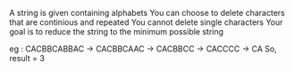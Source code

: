A string is given containing alphabets
You can choose to delete characters that are continious and repeated
You cannot delete single characters
Your goal is to reduce the string to the minimum possible string

eg :  CACBBCABBAC
   -> CACBBCAAC
   -> CACBBCC
   -> CACCCC
   -> CA
So, result = 3
